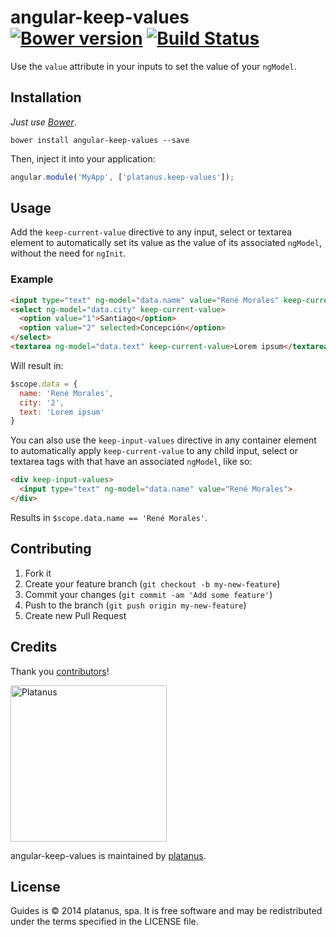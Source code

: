 angular-keep-values [![Bower version][bower-badge]][bower] [![Build Status][travis-badge]][travis]
===============

[travis]: https://travis-ci.org/platanus/angular-keep-values
[travis-badge]: https://travis-ci.org/platanus/angular-keep-values.svg?branch=master
[bower]: http://badge.fury.io/bo/angular-keep-values
[bower-badge]: https://badge.fury.io/bo/angular-keep-values.svg

Use the ```value``` attribute in your inputs to set the value of your ```ngModel```.

## Installation

*Just use [Bower](http://bower.io/)*.

```
bower install angular-keep-values --save
```

Then, inject it into your application:

```javascript
angular.module('MyApp', ['platanus.keep-values']);
```

## Usage

Add the ```keep-current-value``` directive to any input, select or textarea element to automatically set its value as the value of its associated ```ngModel```, without the need for ```ngInit```. 

### Example

```html
<input type="text" ng-model="data.name" value="René Morales" keep-current-value>
<select ng-model="data.city" keep-current-value>
  <option value="1">Santiago</option>
  <option value="2" selected>Concepción</option>
</select>
<textarea ng-model="data.text" keep-current-value>Lorem ipsum</textarea>
```

Will result in:
```javascript
$scope.data = {
  name: 'René Morales',
  city: '2',
  text: 'Lorem ipsum'
}
```

You can also use the ```keep-input-values``` directive in any container element to automatically apply ```keep-current-value``` to any child input, select or textarea tags with that have an associated ```ngModel```, like so:

```html
<div keep-input-values>
  <input type="text" ng-model="data.name" value="René Morales">
</div>
```

Results in ```$scope.data.name == 'René Morales'```.

## Contributing

1. Fork it
2. Create your feature branch (`git checkout -b my-new-feature`)
3. Commit your changes (`git commit -am 'Add some feature'`)
4. Push to the branch (`git push origin my-new-feature`)
5. Create new Pull Request

## Credits

Thank you [contributors](https://github.com/platanus/angular-keep-values/graphs/contributors)!

<img src="http://platan.us/gravatar_with_text.png" alt="Platanus" width="250"/>

angular-keep-values is maintained by [platanus](http://platan.us).

## License

Guides is © 2014 platanus, spa. It is free software and may be redistributed under the terms specified in the LICENSE file.
